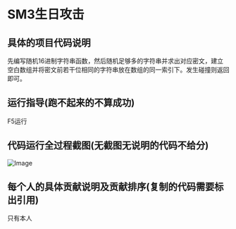 # SM3生日攻击
## 具体的项目代码说明
先编写随机16进制字符串函数，然后随机足够多的字符串并求出对应密文，建立空白数组并将密文前若干位相同的字符串放在数组的同一索引下。发生碰撞则返回即可。
## 运行指导(跑不起来的不算成功)
F5运行 
## 代码运行全过程截图(无截图无说明的代码不给分)
![Image](https://raw.github.com/huomitao18/image/main/QQ%E6%88%AA%E5%9B%BE20220731101043.png)
## 每个人的具体贡献说明及贡献排序(复制的代码需要标出引用)
只有本人



